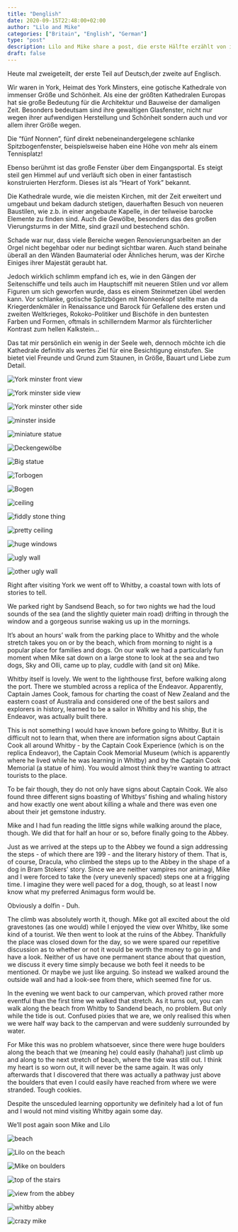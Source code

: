 ```yaml
---
title: "Denglish"
date: 2020-09-15T22:48:00+02:00
author: "Lilo and Mike"
categories: ["Britain", "English", "German"]
type: "post"
description: Lilo and Mike share a post, die erste Hälfte erzählt von ihrem Besuch in York, while the second half is about their outing in Whitby.
draft: false
---
```




Heute mal zweigeteilt, der erste Teil auf Deutsch,der zweite auf Englisch. 

Wir waren in York, Heimat des York Minsters, eine gotische Kathedrale von immenser Größe und Schönheit. Als eine der größten Kathedralen Europas hat sie große Bedeutung für die Architektur und Bauweise der damaligen Zeit. Besonders bedeutsam sind ihre gewaltigen Glasfenster, nicht nur wegen ihrer aufwendigen Herstellung und Schönheit sondern auch und vor allem ihrer Größe wegen. 

Die “fünf Nonnen”, fünf direkt nebeneinandergelegene schlanke Spitzbogenfenster, beispielsweise haben eine Höhe von mehr als einem Tennisplatz! 

Ebenso berühmt ist das große Fenster über dem Eingangsportal. Es steigt steil gen Himmel auf und verläuft sich oben in einer fantastisch konstruierten Herzform. Dieses ist als “Heart of York” bekannt. 

Die Kathedrale wurde, wie die meisten Kirchen, mit der Zeit erweitert und umgebaut und bekam dadurch stetigen, dauerhaften Besuch von neueren Baustilen, wie z.b. in einer angebaute Kapelle, in der teilweise barocke Elemente zu finden sind. Auch die Gewölbe, besonders das des großen Vierungsturms in der Mitte, sind grazil und bestechend schön. 

Schade war nur, dass viele Bereiche wegen Renovierungsarbeiten an der Orgel nicht begehbar oder nur bedingt sichtbar waren. Auch stand beinahe überall an den Wänden Baumaterial oder Ähnliches herum, was der Kirche Einiges ihrer Majestät geraubt hat. 

Jedoch wirklich schlimm empfand ich es, wie in den Gängen der Seitenschiffe und teils auch im Hauptschiff mit neueren Stilen und vor allem Figuren um sich geworfen wurde, dass es einem Steinmetzen übel werden kann. Vor schlanke, gotische Spitzbögen mit Nonnenkopf stellte man da Kriegerdenkmäler in Renaissance und Barock für Gefallene des ersten und zweiten Weltkrieges, Rokoko-Politiker und Bischöfe in den buntesten Farben und Formen, oftmals in schillerndem Marmor als fürchterlicher Kontrast zum hellen Kalkstein...

Das tat mir persönlich ein wenig in der Seele weh, dennoch möchte ich die Kathedrale definitiv als wertes Ziel für eine Besichtigung einstufen. Sie bietet viel Freunde und Grund zum Staunen, in Größe, Bauart und Liebe zum Detail. 


<div class="swiper-container"><div class="swiper-wrapper"><div class="swiper-slide">

![York minster front view](01_york.jpg)

</div><div class="swiper-slide">

![York minster side view](02_york.jpg)

</div><div class="swiper-slide">

![York minster other side](03_york.jpg)

</div><div class="swiper-slide">

![minster inside](04_york.jpg)

</div><div class="swiper-slide">

![miniature statue](05_york.jpg)

</div><div class="swiper-slide">

![Deckengewölbe](06_york.jpg)

</div><div class="swiper-slide">

![Big statue](07_york.jpg)

</div><div class="swiper-slide">

![Torbogen](08_york.jpg)

</div><div class="swiper-slide">

![Bogen](09_york.jpg)

</div><div class="swiper-slide">

![ceiling](10_york.jpg)

</div><div class="swiper-slide">

![fiddly stone thing](11_york.jpg)

</div><div class="swiper-slide">

![pretty ceiling](12_york.jpg)

</div><div class="swiper-slide">

![huge windows](13_york.jpg)

</div><div class="swiper-slide">

![ugly wall](14_york.jpg)

</div><div class="swiper-slide">

![other ugly wall](15_york.jpg)

</div></div><div class="swiper-button-prev"></div><div class="swiper-button-next"></div></div>



Right after visiting York we went off to Whitby, a coastal town with lots of stories to tell. 

We parked right by Sandsend Beach, so for two nights we had the loud sounds of the sea (and the slightly quieter main road) drifting in through the window and a gorgeous sunrise waking us up in the mornings. 

It’s about an hours’ walk from the parking place to Whitby and the whole stretch takes you on or by the beach, which from morning to night is a popular place for families and dogs. On our walk we had a particularly fun moment when Mike sat down on a large stone to look at the sea and two dogs, Sky and Olli, came up to play, cuddle with (and sit on) Mike. 

Whitby itself is lovely. We went to the lighthouse first, before walking along the port. There we stumbled across a replica of the Endeavor. Apparently, Captain James Cook, famous for charting the coast of New Zealand and the eastern coast of Australia and considered one of the best sailors and explorers in history, learned to be a sailor in Whitby and his ship, the Endeavor, was actually built there. 

This is not something I would have known before going to Whitby. But it is difficult not to learn that, when there are information signs about Captain Cook all around Whitby - by the Captain Cook Experience (which is on the replica Endeavor), the Captain Cook Memorial Museum (which is apparently where he lived while he was learning in Whitby) and by the Captain Cook Memorial (a statue of him). You would almost think they’re wanting to attract tourists to the place. 

To be fair though, they do not only have signs about Captain Cook. We also found three different signs boasting of Whitbys’ fishing and whaling history and how exactly one went about killing a whale and there was even one about their jet gemstone industry. 

Mike and I had fun reading the little signs while walking around the place, though. We did that for half an hour or so, before finally going to the Abbey. 

Just as we arrived at the steps up to the Abbey we found a sign addressing the steps - of which there are 199 - and the literary history of them. That is, of course, Dracula, who climbed the steps up to the Abbey in the shape of a dog in Bram Stokers’ story. Since we are neither vampires nor animagi, Mike and I were forced to take the (very unevenly spaced) steps one at a frigging time. I imagine they were well paced for a dog, though, so at least I now know what my preferred Animagus form would be. 

Obviously a dolfin - Duh. 

The climb was absolutely worth it, though. Mike got all excited about the old gravestones (as one would) while I enjoyed the view over Whitby, like some kind of a tourist. We then went to look at the ruins of the Abbey. Thankfully the place was closed down for the day, so we were spared our repetitive discussion as to whether or not it would be worth the money to go in and have a look. Neither of us have one permanent stance about that question, we discuss it every time simply because we both feel it needs to be mentioned. Or maybe we just like arguing. So instead we walked around the outside wall and had a look-see from there, which seemed fine for us. 

In the evening we went back to our campervan, which proved rather more eventful than the first time we walked that stretch. As it turns out, you can walk along the beach from Whitby to Sandend beach, no problem. But only while the tide is out. Confused pixies that we are, we only realised this when we were half way back to the campervan and were suddenly surrounded by water. 

For Mike this was no problem whatsoever, since there were huge boulders along the beach that we (meaning he) could easily (hahaha!) just climb up and along to the next stretch of beach, where the tide was still out. I think my heart is so worn out, it will never be the same again. It was only afterwards that I discovered that there was actually a pathway just above the boulders that even I could easily have reached from where we were stranded. Tough cookies. 

Despite the unsceduled learning opportunity we definitely had a lot of fun and I would not mind visiting Whitby again some day. 

We’ll post again soon
Mike and Lilo


<div class="swiper-container"><div class="swiper-wrapper"><div class="swiper-slide">

![beach](16_whitby.jpg)

</div><div class="swiper-slide">

![Lilo on the beach](17_whitby.jpg)

</div><div class="swiper-slide">

![Mike on boulders](18_whitby.jpg)

</div><div class="swiper-slide">

![top of the stairs](19_whitby.jpg)

</div><div class="swiper-slide">

![view from the abbey](20_whitby.jpg)

</div><div class="swiper-slide">

![whitby abbey](21_whitby.jpg)

</div><div class="swiper-slide">

![crazy mike](22_whitby.jpg)

</div></div><div class="swiper-button-prev"></div><div class="swiper-button-next"></div></div>